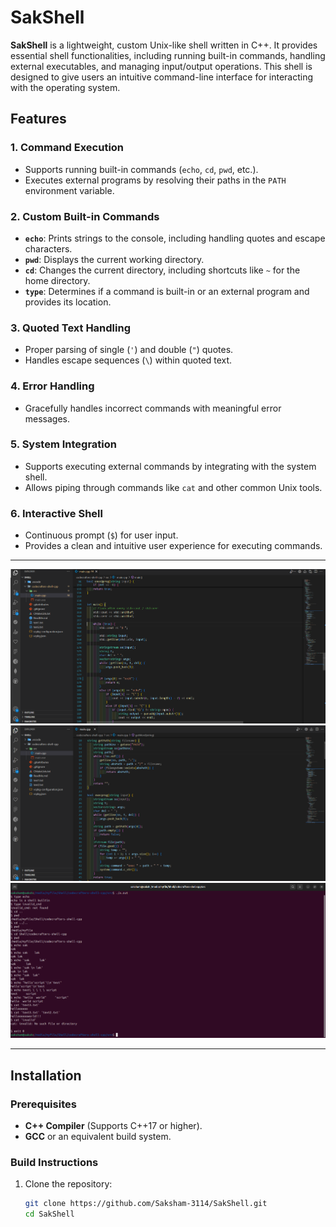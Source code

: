 # SakShell  

**SakShell** is a lightweight, custom Unix-like shell written in C++. It provides essential shell functionalities, including running built-in commands, handling external executables, and managing input/output operations. This shell is designed to give users an intuitive command-line interface for interacting with the operating system.  

## Features  

### 1. **Command Execution**  
   - Supports running built-in commands (`echo`, `cd`, `pwd`, etc.).  
   - Executes external programs by resolving their paths in the `PATH` environment variable.  

### 2. **Custom Built-in Commands**  
   - **`echo`**: Prints strings to the console, including handling quotes and escape characters.  
   - **`pwd`**: Displays the current working directory.  
   - **`cd`**: Changes the current directory, including shortcuts like `~` for the home directory.  
   - **`type`**: Determines if a command is built-in or an external program and provides its location.  

### 3. **Quoted Text Handling**  
   - Proper parsing of single (`'`) and double (`"`) quotes.  
   - Handles escape sequences (`\`) within quoted text.  

### 4. **Error Handling**  
   - Gracefully handles incorrect commands with meaningful error messages.  

### 5. **System Integration**  
   - Supports executing external commands by integrating with the system shell.  
   - Allows piping through commands like `cat` and other common Unix tools.  

### 6. **Interactive Shell**  
   - Continuous prompt (`$`) for user input.  
   - Provides a clean and intuitive user experience for executing commands.  

---
![screenshot](https://github.com/Saksham-3114/SakShell/blob/main/Screenshot%202024-12-22%20140035.png) 
![screenshot](https://github.com/Saksham-3114/SakShell/blob/main/Screenshot%202024-12-22%20135635.png)
![screenshot](https://github.com/Saksham-3114/SakShell/blob/main/Pasted%20image.png)

---

## Installation  

### Prerequisites  
- **C++ Compiler** (Supports C++17 or higher).  
- **GCC** or an equivalent build system.  

### Build Instructions  
1. Clone the repository:  
   ```bash  
   git clone https://github.com/Saksham-3114/SakShell.git  
   cd SakShell  
